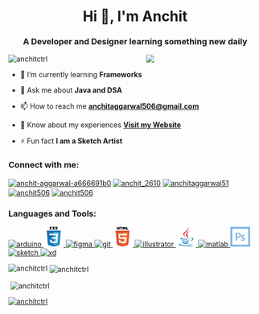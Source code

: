 <h1 align="center">Hi 👋, I'm Anchit</h1>
<h3 align="center">A Developer and Designer learning something new daily</h3>

<img align='right' src="https://media.giphy.com/media/gjrYDwbjnK8x36xZIO/giphy.gif" width="230">

<p align="left"> <img src="https://komarev.com/ghpvc/?username=anchitctrl&label=Profile%20views&color=0e75b6&style=flat" alt="anchitctrl" /> </p>

- 🌱 I’m currently learning **Frameworks**

- 💬 Ask me about **Java and DSA**

- 📫 How to reach me **anchitaggarwal506@gmail.com**

- 📄 Know about my experiences <a href="https://anchitportfolio.surge.sh/" target="blank"> **Visit my Website** </a>

- ⚡ Fun fact **I am a Sketch Artist**



<h3 align="left">Connect with me:</h3>
<p align="left">
<a href="https://linkedin.com/in/anchit-aggarwal-a666691b0" target="_blank"><img align="center" src="https://raw.githubusercontent.com/rahuldkjain/github-profile-readme-generator/master/src/images/icons/Social/linked-in-alt.svg" alt="anchit-aggarwal-a666691b0" height="30" width="40" /></a>
<a href="https://instagram.com/anchit_2610" target="_blank"><img align="center" src="https://raw.githubusercontent.com/rahuldkjain/github-profile-readme-generator/master/src/images/icons/Social/instagram.svg" alt="anchit_2610" height="30" width="40" /></a>
<a href="https://www.hackerrank.com/anchit506?hr_r=1" target="_blank"><img align="center" src="https://raw.githubusercontent.com/rahuldkjain/github-profile-readme-generator/master/src/images/icons/Social/hackerrank.svg" alt="anchitaggarwal51" height="30" width="40" /></a>
<a href="https://www.leetcode.com/anchit506" target="_blank"><img align="center" src="https://raw.githubusercontent.com/rahuldkjain/github-profile-readme-generator/master/src/images/icons/Social/leet-code.svg" alt="anchit506" height="30" width="40" /></a>
<a href="https://auth.geeksforgeeks.org/user/anchit506" target="_blank"><img align="center" src="https://raw.githubusercontent.com/rahuldkjain/github-profile-readme-generator/master/src/images/icons/Social/geeks-for-geeks.svg" alt="anchit506" height="30" width="40" /></a>
</p>

<h3 align="left">Languages and Tools:</h3>

<p align="left"> <a href="https://www.arduino.cc/" target="_blank"> <img src="https://cdn.worldvectorlogo.com/logos/arduino-1.svg" alt="arduino" width="40" height="40"/> </a> <a href="https://www.w3schools.com/css/" target="_blank"> <img src="https://raw.githubusercontent.com/devicons/devicon/master/icons/css3/css3-original-wordmark.svg" alt="css3" width="40" height="40"/> </a> <a href="https://www.figma.com/" target="_blank"> <img src="https://www.vectorlogo.zone/logos/figma/figma-icon.svg" alt="figma" width="40" height="40"/> </a> <a href="https://git-scm.com/" target="_blank"> <img src="https://www.vectorlogo.zone/logos/git-scm/git-scm-icon.svg" alt="git" width="40" height="40"/> </a> <a href="https://www.w3.org/html/" target="_blank"> <img src="https://raw.githubusercontent.com/devicons/devicon/master/icons/html5/html5-original-wordmark.svg" alt="html5" width="40" height="40"/> </a> <a href="https://www.adobe.com/in/products/illustrator.html" target="_blank"> <img src="https://www.vectorlogo.zone/logos/adobe_illustrator/adobe_illustrator-icon.svg" alt="illustrator" width="40" height="40"/> </a> <a href="https://www.java.com" target="_blank"> <img src="https://raw.githubusercontent.com/devicons/devicon/master/icons/java/java-original.svg" alt="java" width="40" height="40"/> </a> <a href="https://www.mathworks.com/" target="_blank"> <img src="https://upload.wikimedia.org/wikipedia/commons/2/21/Matlab_Logo.png" alt="matlab" width="40" height="40"/> </a> <a href="https://www.photoshop.com/en" target="_blank"> <img src="https://raw.githubusercontent.com/devicons/devicon/master/icons/photoshop/photoshop-line.svg" alt="photoshop" width="40" height="40"/> </a> <a href="https://www.sketch.com/" target="_blank"> <img src="https://www.vectorlogo.zone/logos/sketchapp/sketchapp-icon.svg" alt="sketch" width="40" height="40"/> </a> <a href="https://www.adobe.com/products/xd.html" target="_blank"> <img src="https://cdn.worldvectorlogo.com/logos/adobe-xd.svg" alt="xd" width="40" height="40"/> </a> </p>

<p><img align="left" src="https://github-readme-stats.vercel.app/api/top-langs?username=anchitctrl&show_icons=true&locale=en&layout=compact" alt="anchitctrl" /></p>

<p>&nbsp;<img align="center" src="https://github-readme-stats.vercel.app/api?username=anchitctrl&show_icons=true&locale=en" alt="anchitctrl" /></p>

<p>&nbsp;<img align="center" src="https://github-readme-streak-stats.herokuapp.com/?user=anchitctrl&" alt="anchitctrl" /></p>

<p align="left"> <a href="https://github.com/ryo-ma/github-profile-trophy"><img src="https://github-profile-trophy.vercel.app/?username=anchitctrl" alt="anchitctrl" /></a> </p>
